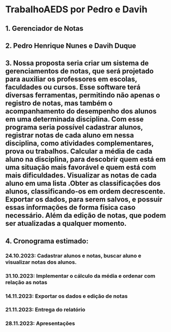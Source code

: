 # TrabalhoAEDS por Pedro e Davih


## 1. Gerenciador de Notas

## 2. Pedro Henrique Nunes e Davih Duque

## 3. Nossa proposta seria criar um sistema de gerenciamentos de notas,  que será projetado para auxiliar os professores em escolas, faculdades ou cursos. Esse software terá diversas ferramentas,  permitindo não apenas o registro de notas, mas também o acompanhamento do desempenho dos alunos em uma determinada disciplina.  Com esse programa seria possível cadastrar alunos,  registrar notas de cada aluno em nessa disciplina, como atividades complementares, prova ou trabalhos. Calcular a média de cada aluno na disciplina, para descobrir quem está em uma situação mais favorável e quem está com mais dificuldades. Visualizar as notas de cada aluno em uma lista .Obter as classificações dos alunos, classificando-os em ordem decrescente. Exportar os dados, para serem salvos, e possuir essas informações de forma física caso necessário. Além da edição de notas, que podem ser atualizadas a qualquer momento.

## 4. Cronograma estimado:
### 24.10.2023: Cadastrar alunos e notas, buscar aluno e visualizar notas dos alunos.
### 31.10.2023: Implementar o cálculo da média e ordenar com relação as notas
### 14.11.2023: Exportar os dados e edição de notas
### 21.11.2023: Entrega do relatório
### 28.11.2023: Apresentações
